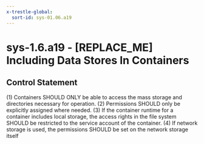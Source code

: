 ```yaml
---
x-trestle-global:
  sort-id: sys-01.06.a19
---
```


# sys-1.6.a19 - \[REPLACE_ME\] Including Data Stores In Containers

## Control Statement

(1) Containers SHOULD ONLY be able to access the mass storage and directories necessary for operation. (2) Permissions SHOULD only be explicitly assigned where needed. (3) If the container runtime for a container includes local storage, the access rights in the file system SHOULD be restricted to the service account of the container. (4) If network storage is used, the permissions SHOULD be set on the network storage itself
